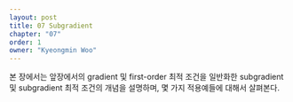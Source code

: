 ```yaml
---
layout: post
title: 07 Subgradient
chapter: "07"
order: 1
owner: "Kyeongmin Woo"
---
```


본 장에서는 앞장에서의 gradient 및 first-order 최적 조건을 일반화한 subgradient 및 subgradient 최적 조건의 개념을 설명하며, 몇 가지 적용예들에 대해서 살펴본다. 